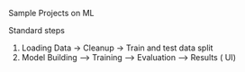 Sample Projects on ML

Standard steps

1. Loading Data -> Cleanup -> Train and test data split
2. Model Building --> Training --> Evaluation --> Results ( UI)
